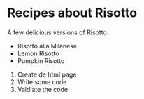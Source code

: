 # Recipes about Risotto

A few delicious versions of Risotto

- Risotto alla Milanese
- Lemon Risotto
- Pumpkin Risotto

1. Create de html page
2. Write some code
3. Valdiate the code

